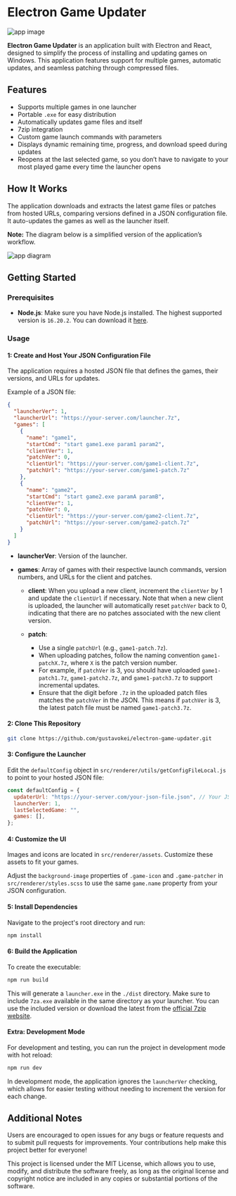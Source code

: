 # Electron Game Updater

![app image](https://i.imgur.com/8uKTodS.gif)

**Electron Game Updater** is an application built with Electron and React, designed to simplify the process of installing and updating games on Windows. This application features support for multiple games, automatic updates, and seamless patching through compressed files.

## Features

- Supports multiple games in one launcher
- Portable `.exe` for easy distribution
- Automatically updates game files and itself
- 7zip integration
- Custom game launch commands with parameters
- Displays dynamic remaining time, progress, and download speed during updates
- Reopens at the last selected game, so you don’t have to navigate to your most played game every time the launcher opens

## How It Works

The application downloads and extracts the latest game files or patches from hosted URLs, comparing versions defined in a JSON configuration file. It auto-updates the games as well as the launcher itself. 

**Note:** The diagram below is a simplified version of the application’s workflow.

![app diagram](https://i.imgur.com/D9jaGkl.png)

## Getting Started

### Prerequisites

- **Node.js**: Make sure you have Node.js installed. The highest supported version is `16.20.2`. You can download it [here](https://nodejs.org/en/download/).

### Usage

#### 1: Create and Host Your JSON Configuration File

   The application requires a hosted JSON file that defines the games, their versions, and URLs for updates.

   Example of a JSON file:

   ```json
   {
     "launcherVer": 1,
     "launcherUrl": "https://your-server.com/launcher.7z",
     "games": [
       {
         "name": "game1",
         "startCmd": "start game1.exe param1 param2",
         "clientVer": 1,
         "patchVer": 0,
         "clientUrl": "https://your-server.com/game1-client.7z",
         "patchUrl": "https://your-server.com/game1-patch.7z"
       },
       {
         "name": "game2",
         "startCmd": "start game2.exe paramA paramB",
         "clientVer": 1,
         "patchVer": 0,
         "clientUrl": "https://your-server.com/game2-client.7z",
         "patchUrl": "https://your-server.com/game2-patch.7z"
       }
     ]
   }
```

- **launcherVer**: Version of the launcher.

- **games**: Array of games with their respective launch commands, version numbers, and URLs for the client and patches.

  - **client**: When you upload a new client, increment the `clientVer` by 1 and update the `clientUrl` if necessary. Note that when a new client is uploaded, the launcher will automatically reset `patchVer` back to 0, indicating that there are no patches associated with the new client version.

  - **patch**:
    - Use a single `patchUrl` (e.g., `game1-patch.7z`).
    - When uploading patches, follow the naming convention `game1-patchX.7z`, where `X` is the patch version number.
    - For example, if `patchVer` is 3, you should have uploaded `game1-patch1.7z`, `game1-patch2.7z`, and `game1-patch3.7z` to support incremental updates.
    - Ensure that the digit before `.7z` in the uploaded patch files matches the `patchVer` in the JSON. This means if `patchVer` is 3, the latest patch file must be named `game1-patch3.7z`.


#### 2: Clone This Repository
```bash
git clone https://github.com/gustavokei/electron-game-updater.git
```

#### 3: Configure the Launcher
Edit the `defaultConfig` object in `src/renderer/utils/getConfigFileLocal.js` to point to your hosted JSON file:

```js
const defaultConfig = {
  updaterUrl: "https://your-server.com/your-json-file.json", // Your JSON URL goes here
  launcherVer: 1,
  lastSelectedGame: "",
  games: [],
};
```
#### 4: Customize the UI
Images and icons are located in `src/renderer/assets`. Customize these assets to fit your games.

Adjust the `background-image` properties of `.game-icon` and `.game-patcher` in `src/renderer/styles.scss` to use the same `game.name` property from your JSON configuration.

#### 5: Install Dependencies
Navigate to the project's root directory and run:

```bash
npm install
```

#### 6: Build the Application
To create the executable:

```bash
npm run build
```
This will generate a `launcher.exe` in the `./dist` directory. Make sure to include `7za.exe` available in the same directory as your launcher. You can use the included version or download the latest from the [official 7zip website](https://www.7-zip.org/download.html).

#### Extra: Development Mode

For development and testing, you can run the project in development mode with hot reload:

```bash
npm run dev
```

In development mode, the application ignores the `launcherVer` checking, which allows for easier testing without needing to increment the version for each change.

## Additional Notes

Users are encouraged to open issues for any bugs or feature requests and to submit pull requests for improvements. Your contributions help make this project better for everyone!

This project is licensed under the MIT License, which allows you to use, modify, and distribute the software freely, as long as the original license and copyright notice are included in any copies or substantial portions of the software.

